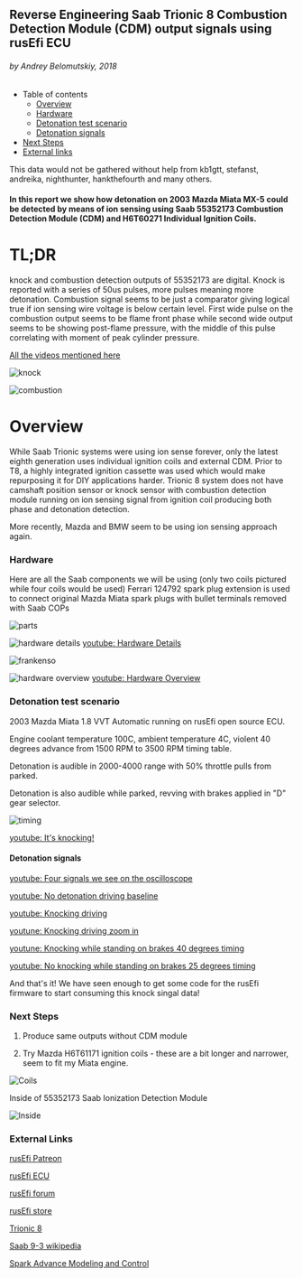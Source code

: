 ## Reverse Engineering Saab Trionic 8 Combustion Detection Module (CDM) output signals using rusEfi ECU

###### by Andrey Belomutskiy, 2018

* Table of contents
  * [Overview](https://github.com/rusefi/rusefi_documentation/tree/master/misc/Saab_Trionic_8_Combustion%20Detection%20Module_on_Mazda_Miata_running_rusEfi#overview)
  * [Hardware](https://github.com/rusefi/rusefi_documentation/tree/master/misc/Saab_Trionic_8_Combustion%20Detection%20Module_on_Mazda_Miata_running_rusEfi#hardware)
  * [Detonation test scenario](https://github.com/rusefi/rusefi_documentation/tree/master/misc/Saab_Trionic_8_Combustion%20Detection%20Module_on_Mazda_Miata_running_rusEfi#detonation-test-scenario)
  * [Detonation signals](https://github.com/rusefi/rusefi_documentation/tree/master/misc/Saab_Trionic_8_Combustion%20Detection%20Module_on_Mazda_Miata_running_rusEfi#detonation-signals)
* [Next Steps](https://github.com/rusefi/rusefi_documentation/tree/master/misc/Saab_Trionic_8_Combustion%20Detection%20Module_on_Mazda_Miata_running_rusEfi#next-steps)  
* [External links](https://github.com/rusefi/rusefi_documentation/tree/master/misc/Saab_Trionic_8_Combustion%20Detection%20Module_on_Mazda_Miata_running_rusEfi#external-links)


This data would not be gathered without help from kb1gtt, stefanst, andreika, nighthunter, hankthefourth and many others.

#### In this report we show how detonation on 2003 Mazda Miata MX-5 could be detected by means of ion sensing using Saab 55352173 Combustion Detection Module (CDM) and H6T60271 Individual Ignition Coils.

# TL;DR
knock and combustion detection outputs of 55352173 are digital. Knock is reported with a series of 50us pulses, more pulses
meaning more detonation. Combustion signal seems to be just a comparator giving logical true if ion sensing wire voltage is below certain level. First wide pulse on the combustion output seems to be flame front phase while second wide output
seems to be showing post-flame pressure, with the middle of this pulse correlating with moment of peak cylinder pressure.

[All the videos mentioned here](https://www.youtube.com/watch?v=1y1dXTg9iMg&list=PLwj_BUeepTNB6eddVd7_KtyqiFYOJ75jy)

![knock](knock_signal.png)

![combustion](combustion_signal.png)

# Overview

While Saab Trionic systems were using ion sense forever, only the latest eighth generation
uses individual ignition coils and external CDM. Prior to T8, a highly integrated ignition cassette was used which would
make repurposing it for DIY applications harder.
Trionic 8 system does not have camshaft position sensor or knock sensor with combustion detection module running on ion sensing
signal from ignition coil producing both phase and detonation detection.  

More recently, Mazda and BMW seem to be using ion sensing approach again.

### Hardware

Here are all the Saab components we will be using (only two coils pictured while four coils would be used)
Ferrari 124792 spark plug extension is used to connect original Mazda Miata spark plugs with bullet terminals removed with Saab COPs

![parts](saab_2005_parts.jpg)

![hardware details](hardware_details.jpg)
[youtube: Hardware Details](https://youtu.be/rUZ_-_hRnDU)

![frankenso](frankenso_assembled.jpg)

![hardware overview](engine_bay.jpg)
[youtube: Hardware Overview](https://www.youtube.com/watch?v=1y1dXTg9iMg)

### Detonation test scenario

2003 Mazda Miata 1.8 VVT Automatic running on rusEfi open source ECU.

Engine coolant temperature 100C, ambient temperature 4C, violent 40 degrees advance from 1500 RPM to 3500 RPM timing table.

Detonation is audible in 2000-4000 range with 50% throttle pulls from parked.

Detonation is also audible while parked, revving with brakes applied in "D" gear selector.

![timing](knock_ignition_table.png)

[youtube: It's knocking!](https://youtu.be/FQ9ii0eXjmA)

#### Detonation signals
[youtube: Four signals we see on the oscilloscope](https://youtu.be/7aafaZgr2AE)

[youtube: No detonation driving baseline](https://youtu.be/2fNrJ7NDFm8)

[youtube: Knocking driving](https://youtu.be/eehx5zH8igI)

[youtune: Knocking driving zoom in](https://youtu.be/QXTaa1mGbwE)

[youtune: Knocking while standing on brakes 40 degrees timing](https://youtu.be/ylvMqOD50bY)

[youtube: No knocking while standing on brakes 25 degrees timing](https://youtu.be/jS3LXw_v9ls)

And that's it! We have seen enough to get some code for the rusEfi firmware to start consuming this knock singal data!

### Next Steps

1) Produce same outputs without CDM module

2) Try Mazda H6T61171 ignition coils - these are a bit longer and narrower, seem to fit my Miata engine.

![Coils](H6T60271_and_H6T61171.jpg)

Inside of 55352173 Saab Ionization Detection Module

![Inside](Ionization_Detection_Module_55352173.png)

### External Links

[rusEfi Patreon](https://www.patreon.com/rusefi)

[rusEfi ECU](https://www.rusefi.com/)

[rusEfi forum](https://www.rusefi.com/forum/)

[rusEfi store](https://www.tindie.com/stores/russian/)

[Trionic 8](https://en.wikipedia.org/wiki/Trionic_8)

[Saab 9-3 wikipedia](https://en.wikipedia.org/wiki/Saab_9-3#Second_generation_(2003%E2%80%932014)) 

[Spark Advance Modeling and Control](http://www.fs.isy.liu.se/Publications/PhD/99_PhD_580_LE.pdf)